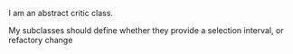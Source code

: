 I am an abstract critic class.

My subclasses should define whether they provide a selection interval, or refactory change